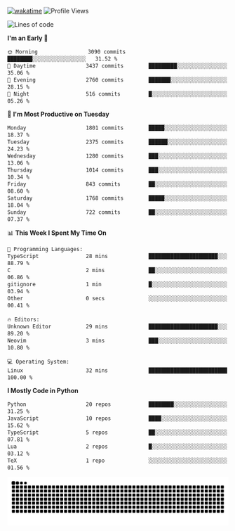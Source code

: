 [![wakatime](https://wakatime.com/badge/user/b920b284-3cde-4cd4-b72e-f7f22d050b16.svg)](https://wakatime.com/@b920b284-3cde-4cd4-b72e-f7f22d050b16)
![Profile Views](http://img.shields.io/badge/Profile%20Views-4586-blue)
<!--START_SECTION:waka-->
![Lines of code](https://img.shields.io/badge/From%20Hello%20World%20I%27ve%20Written-8.5%20million%20lines%20of%20code-blue)

**I'm an Early 🐤** 

```text
🌞 Morning                3090 commits        ████████░░░░░░░░░░░░░░░░░   31.52 % 
🌆 Daytime                3437 commits        █████████░░░░░░░░░░░░░░░░   35.06 % 
🌃 Evening                2760 commits        ███████░░░░░░░░░░░░░░░░░░   28.15 % 
🌙 Night                  516 commits         █░░░░░░░░░░░░░░░░░░░░░░░░   05.26 % 
```
📅 **I'm Most Productive on Tuesday** 

```text
Monday                   1801 commits        █████░░░░░░░░░░░░░░░░░░░░   18.37 % 
Tuesday                  2375 commits        ██████░░░░░░░░░░░░░░░░░░░   24.23 % 
Wednesday                1280 commits        ███░░░░░░░░░░░░░░░░░░░░░░   13.06 % 
Thursday                 1014 commits        ███░░░░░░░░░░░░░░░░░░░░░░   10.34 % 
Friday                   843 commits         ██░░░░░░░░░░░░░░░░░░░░░░░   08.60 % 
Saturday                 1768 commits        █████░░░░░░░░░░░░░░░░░░░░   18.04 % 
Sunday                   722 commits         ██░░░░░░░░░░░░░░░░░░░░░░░   07.37 % 
```


📊 **This Week I Spent My Time On** 

```text
💬 Programming Languages: 
TypeScript               28 mins             ██████████████████████░░░   88.79 % 
C                        2 mins              ██░░░░░░░░░░░░░░░░░░░░░░░   06.86 % 
gitignore                1 min               █░░░░░░░░░░░░░░░░░░░░░░░░   03.94 % 
Other                    0 secs              ░░░░░░░░░░░░░░░░░░░░░░░░░   00.41 % 

🔥 Editors: 
Unknown Editor           29 mins             ██████████████████████░░░   89.20 % 
Neovim                   3 mins              ███░░░░░░░░░░░░░░░░░░░░░░   10.80 % 

💻 Operating System: 
Linux                    32 mins             █████████████████████████   100.00 % 
```

**I Mostly Code in Python** 

```text
Python                   20 repos            ████████░░░░░░░░░░░░░░░░░   31.25 % 
JavaScript               10 repos            ████░░░░░░░░░░░░░░░░░░░░░   15.62 % 
TypeScript               5 repos             ██░░░░░░░░░░░░░░░░░░░░░░░   07.81 % 
Lua                      2 repos             █░░░░░░░░░░░░░░░░░░░░░░░░   03.12 % 
TeX                      1 repo              ░░░░░░░░░░░░░░░░░░░░░░░░░   01.56 % 
```




<!--END_SECTION:waka-->
![Snake animation](https://raw.githubusercontent.com/timmypidashev/timmypidashev/main/commits.svg)
